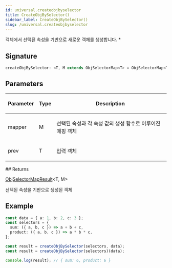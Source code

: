 ```yaml
---
id: universal.createobjbyselector
title: CreateObjBySelector()
sidebar_label: CreateObjBySelector()
slug: /universal.createobjbyselector
---
```






객체에서 선택된 속성을 기반으로 새로운 객체를 생성합니다. *

## Signature

```typescript
createObjBySelector: <T, M extends ObjSelectorMap<T> = ObjSelectorMap<T>>(mapper: M, prev: T) => ObjSelectorMapResult<T, M>
```

## Parameters

<table><thead><tr><th>

Parameter


</th><th>

Type


</th><th>

Description


</th></tr></thead>
<tbody><tr><td>

mapper


</td><td>

M


</td><td>

선택된 속성과 각 속성 값의 생성 함수로 이루어진 매핑 객체


</td></tr>
<tr><td>

prev


</td><td>

T


</td><td>

입력 객체


</td></tr>
</tbody></table>
## Returns

[ObjSelectorMapResult](./universal.objselectormapresult)&lt;T, M&gt;

선택된 속성을 기반으로 생성된 객체

## Example


```typescript
const data = { a: 1, b: 2, c: 3 };
const selectors = {
  sum: ({ a, b, c }) => a + b + c,
  product: ({ a, b, c }) => a * b * c,
};

const result = createObjBySelector(selectors, data);
const result = createObjBySelector(selectors)(data);

console.log(result); // { sum: 6, product: 6 }
```

